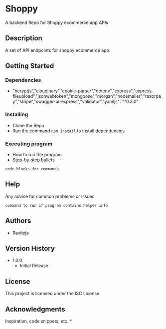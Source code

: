 # Shoppy
A backend Repo for Shoppy ecommerce app APIs

## Description

A set of API endpoints for shoppy ecommerce app.

## Getting Started

### Dependencies

* "bcryptjs","cloudinary","cookie-parser","dotenv","express","express-fileupload","jsonwebtoken","mongoose","morgan","nodemailer","razorpay","stripe","swagger-ui-express","validator","yamljs": "^0.3.0"

### Installing
* Clone the Repo
* Run the command `npm install` to install dependencies

### Executing program
* How to run the program
* Step-by-step bullets
```
code blocks for commands
```

## Help

Any advise for common problems or issues.
```
command to run if program contains helper info
```

## Authors
- Raviteja


## Version History
* 1.0.0
    * Initial Release

## License

This project is licensed under the ISC License


## Acknowledgments

Inspiration, code snippets, etc.
* 
